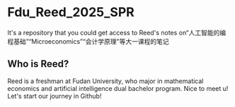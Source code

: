 # Fdu_Reed_2025_SPR
It's a repository that you could get access to Reed's notes on“人工智能的编程基础”“Microeconomics”“会计学原理"等大一课程的笔记
## Who is Reed?
Reed is a freshman at Fudan University, who major in mathematical economics and artificial intelligence dual bachelor program.
Nice to meet u! Let's start our journey in Github!
